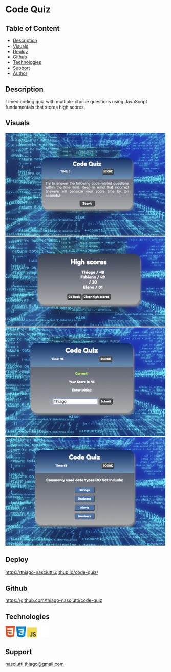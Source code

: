 # Code Quiz

## Table of Content
 
 * [Description](#description)
 * [Visuals](#visuals)
 * [Deploy](#deploy)
 * [Github](#github)
 * [Technologies](#technologies)
 * [Support](#support)
 * [Author](#author)

## Description

Timed coding quiz with multiple-choice questions using JavaScript fundamentals that stores high scores.

## Visuals

<img width="500" src="./assets/images/screenshots/screenshot1.png">

<img width="500" src="./assets/images/screenshots/screenshot2.png">

<img width="500" src="./assets/images/screenshots/screenshot3.png">

<img width="500" src="./assets/images/screenshots/screenshot4.png">


## Deploy
https://thiago-nasciutti.github.io/code-quiz/

## Github
https://github.com/thiago-nasciutti/code-quiz

## Technologies
<img src="./assets/images/technologies/html.png" width="30">   <img src="./assets/images/technologies/css.png" width="30">   <img src="./assets/images/technologies/js-logo.png" width="30"> <img src="./assets/images/technologies/github.png" width="35">

## Support
nasciutti.thiago@gmail.com
